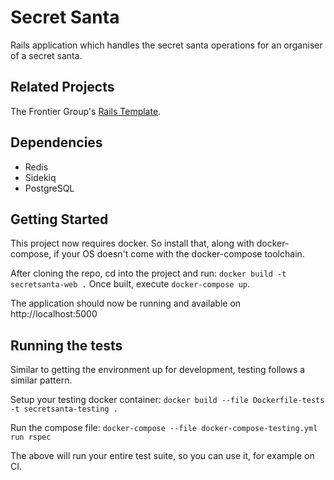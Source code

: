 
# Secret Santa

Rails application which handles the secret santa operations for an organiser of a secret santa.

## Related Projects

The Frontier Group's [Rails Template](https://github.com/thefrontiergroup/rails-template).

## Dependencies

- Redis
- Sidekiq
- PostgreSQL

## Getting Started

This project now requires docker. So install that, along with docker-compose, if your OS doesn't
come with the docker-compose toolchain.

After cloning the repo, cd into the project and run:
`docker build -t secretsanta-web .`
Once built, execute `docker-compose up`.

The application should now be running and available on http://localhost:5000

## Running the tests

Similar to getting the environment up for development, testing follows a similar pattern.

Setup your testing docker container:
`docker build --file Dockerfile-tests -t secretsanta-testing .`

Run the compose file:
`docker-compose --file docker-compose-testing.yml run rspec`

The above will run your entire test suite, so you can use it, for example on CI.
